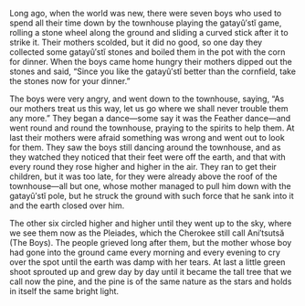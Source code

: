 Long ago, when the world was new, there were seven boys who used to spend all their time down by the townhouse playing the gatayû′stĭ game, rolling a stone wheel along the ground and sliding a curved stick after it to strike it. Their mothers scolded, but it did no good, so one day they collected some gatayû′stĭ stones and boiled them in the pot with the corn for dinner. When the boys came home hungry their mothers dipped out the stones and said, “Since you like the gatayû′stĭ better than the cornfield, take the stones now for your dinner.”

The boys were very angry, and went down to the townhouse, saying, “As our mothers treat us this way, let us go where we shall never trouble them any more.” They began a dance—some say it was the Feather dance—and went round and round the townhouse, praying to the spirits to help them. At last their mothers were afraid something was wrong and went out to look for them. They saw the boys still dancing around the townhouse, and as they watched they noticed that their feet were off the earth, and that with every round they rose higher and higher in the air. They ran to get their children, but it was too late, for they were already above the roof of the townhouse—all but one, whose mother managed to pull him down with the gatayû′stĭ pole, but he struck the ground with such force that he sank into it and the earth closed over him.

The other six circled higher and higher until they went up to the sky, where we see them now as the Pleiades, which the Cherokee still call Ani′tsutsă (The Boys). The people grieved long after them, but the mother whose boy had gone into the ground came every morning and every evening to cry over the spot until the earth was damp with her tears. At last a little green shoot sprouted up and grew day by day until it became the tall tree that we call now the pine, and the pine is of the same nature as the stars and holds in itself the same bright light.
